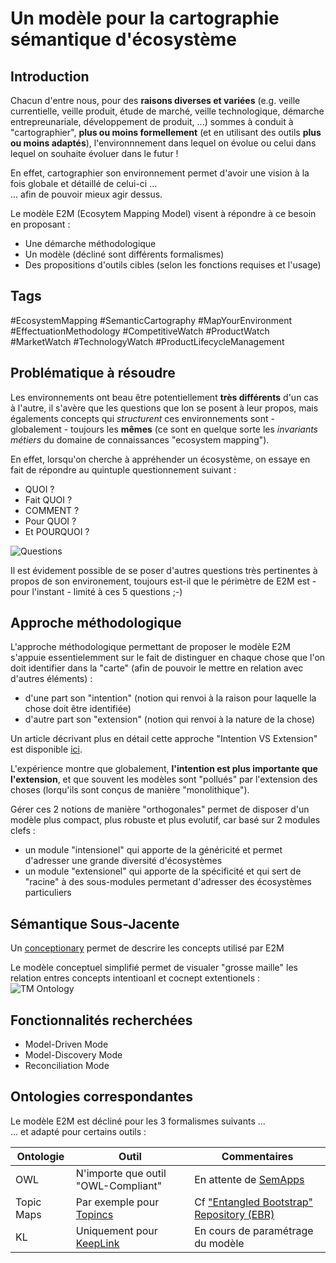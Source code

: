Un modèle pour la cartographie sémantique d'écosystème
==

Introduction
-
Chacun d'entre nous, pour des __raisons diverses et variées__ (e.g. veille currentielle, veille produit, étude de marché, veille technologique, démarche entrepreunariale, développement de produit, ...) sommes à conduit à "cartographier", __plus ou moins formellement__ (et en utilisant des outils __plus ou moins adaptés__), l'environnnement dans lequel on évolue ou celui dans lequel on souhaite évoluer dans le futur !

En effet, cartographier son environnement permet d'avoir une vision à la fois globale et détaillé de celui-ci ...   
... afin de pouvoir mieux agir dessus.

Le modèle E2M (Ecosytem Mapping Model) visent à répondre à ce besoin en proposant :
* Une démarche méthodologique
* Un modèle (décliné sont différents formalismes)
* Des propositions d'outils cibles (selon les fonctions requises et l'usage)

Tags
-
#EcosystemMapping #SemanticCartography #MapYourEnvironment #EffectuationMethodology #CompetitiveWatch #ProductWatch #MarketWatch #TechnologyWatch #ProductLifecycleManagement 

Problématique à résoudre
-
Les environnements ont beau être potentiellement __très différents__ d'un cas à l'autre, il s'avère que les questions que lon se posent à leur propos, mais égalements concepts qui *structurent* ces environnements sont - globalement - toujours les __mêmes__ (ce sont en quelque sorte les *invariants métiers* du domaine de connaissances "ecosystem mapping").

En effet, lorsqu'on cherche à appréhender un écosystème, on essaye en fait de répondre au quintuple questionnement suivant : 
* QUOI ?
* Fait QUOI ?
* COMMENT ?
* Pour QUOI ?
* Et POURQUOI ?

![Questions](https://github.com/iPlumb3r/EcosystemMappingModel/blob/master/images/Who-DoesWhat-How-ForWhat-Why.png)

Il est évidement possible de se poser d'autres questions très pertinentes à propos de son environement, toujours est-il que le périmètre de E2M est - pour l'instant - limité à ces 5 questions ;-)

Approche méthodologique
-
L'approche méthodologique permettant de proposer le modèle E2M s'appuie essentielemment sur le fait de distinguer en chaque chose que l'on doit identifier dans la "carte" (afin de pouvoir le mettre en relation avec d'autres éléments) : 
* d'une part son "intention" (notion qui renvoi à la raison pour laquelle la chose doit être identifiée)
* d'autre part son "extension" (notion qui renvoi à la nature de la chose)

Un article décrivant plus en détail cette approche "Intention VS Extension" est disponible <a href="https://github.com/iPlumb3r/EcosystemMappingModel/blob/master/1_Semantic/ReasonWhyA2-LevelModel_FR.md">ici</a>.

L'expérience montre que globalement, __l'intention est plus importante que l'extension__, et que souvent les modèles sont "pollués" par l'extension des choses (lorqu'ils sont conçus de manière "monolithique"). 

Gérer ces 2 notions de manière "orthogonales" permet de disposer d'un modèle plus compact, plus robuste et plus evolutif, car basé sur 2 modules clefs :
* un module "intensionel" qui apporte de la généricité et permet d'adresser une grande diversité d'écosystèmes
* un module "extensionel" qui apporte de la spécificité et qui sert de "racine" à des sous-modules permetant d'adresser des écosystèmes particuliers 

Sémantique Sous-Jacente
-
Un <a href="https://github.com/iPlumb3r/EcosystemMappingModel/tree/master/1_Semantic/Conceptionary">conceptionary</a> permet de descrire les concepts utilisé par E2M

Le modèle conceptuel simplifié permet de visualer "grosse maille" les relation entres concepts intentioanl et cocnept extentionels :
![TM Ontology](https://github.com/iPlumb3r/EcosystemMappingModel/blob/master/images/ConceptualModel%40E2M_2020-03-04.png)

Fonctionnalités recherchées
-
* Model-Driven Mode
* Model-Discovery Mode
* Reconciliation Mode

Ontologies correspondantes
-
Le modèle E2M est décliné pour les 3 formalismes suivants ...   
... et adapté pour certains outils :

<table>
    <thead>
        <tr>
            <th>Ontologie</th>
            <th>Outil</th>
            <th>Commentaires</th>
        </tr>
    </thead>
    <tbody>
        <tr>
            <td>OWL</td>
            <td>N'importe que outil "OWL-Compliant"</td>
            <td>En attente de <a href="http://semapps.org/">SemApps</a></td>
        </tr>
        <tr>
            <td>Topic Maps</td>
            <td>Par exemple pour <a href="http://keeplink.com/">Topincs</a></td>
            <td>Cf <a href="https://www.topincs.com/iPlumb3rSandBox/">"Entangled Bootstrap" Repository (EBR)</a></td>
        </tr>
        <tr>
            <td>KL</td>
            <td>Uniquement pour <a href="https://www.topincs.com/">KeepLink</a></td>
            <td>En cours de paramétrage du modèle</td>
        </tr>
    </tbody>
</table>

   


